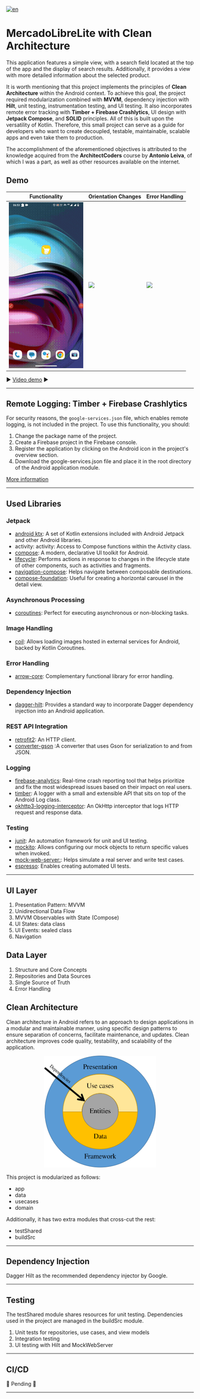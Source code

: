[![en](https://img.shields.io/badge/lang-en-red.svg)](https://github.com/lumec/MercadoLibreChallenge)

# MercadoLibreLite with Clean Architecture

This application features a simple view, with a search field located at the top of the app and the display of search results. Additionally, it provides a view with more detailed information about the selected product.

It is worth mentioning that this project implements the principles of **Clean Architecture** within the Android context. To achieve this goal, the project required modularization combined with **MVVM**, dependency injection with **Hilt**, unit testing, instrumentation testing, and UI testing. It also incorporates remote error tracking with **Timber + Firebase Crashlytics**, UI design with **Jetpack Compose**, and **SOLID** principles. All of this is built upon the versatility of Kotlin. Therefore, this small project can serve as a guide for developers who want to create decoupled, testable, maintainable, scalable apps and even take them to production.

The accomplishment of the aforementioned objectives is attributed to the knowledge acquired from the **ArchitectCoders** course by **Antonio Leiva**, of which I was a part, as well as other resources available on the internet.

## Demo

| Functionality | Orientation Changes | Error Handling
|--|--|--|
| <img src="images/part1.gif" width="200px"> | <img src="images/part2.gif" width="200px"> | <img src="images/part3.gif" width="200px"> | 


:arrow_forward: [Video demo](https://youtu.be/MIb5NvRfV8k "Vídeo demo") :arrow_forward:

------------

## Remote Logging: Timber + Firebase Crashlytics

For security reasons, the `google-services.json` file, which enables remote logging, is not included in the project. To use this functionality, you should:

1. Change the package name of the project.
2. Create a Firebase project in the Firebase console.
3. Register the application by clicking on the Android icon in the project's overview section.
4. Download the google-services.json file and place it in the root directory of the Android application module.

[More information](https://proandroiddev.com/remote-logging-with-timber-and-firebase-realtime-database-a9dfbe66284c "More information")

------------

## Used Libraries

### Jetpack
- [android ktx](https://developer.android.com/kotlin/ktx "android ktx"): A set of Kotlin extensions included with Android Jetpack and other Android libraries.
- activity: activity: Access to Compose functions within the Activity class.
- [compose](https://developer.android.com/jetpack/androidx/releases/compose?hl=en "compose"): A modern, declarative UI toolkit for Android.
- [lifecycle](https://developer.android.com/jetpack/androidx/releases/lifecycle "lifecycle"): Performs actions in response to changes in the lifecycle state of other components, such as activities and fragments.
- [navigation-compose](https://developer.android.com/jetpack/compose/navigation "navigation-compose"): Helps navigate between composable destinations.
- [compose-foundation](https://developer.android.com/jetpack/androidx/releases/compose-foundation "compose-foundation"):  Useful for creating a horizontal carousel in the detail view.

### Asynchronous Processing
- [coroutines](https://kotlinlang.org/docs/coroutines-overview.html "coroutines"): Perfect for executing asynchronous or non-blocking tasks.

### Image Handling
-  [coil](https://coil-kt.github.io/coil/ "coil"): Allows loading images hosted in external services for Android, backed by Kotlin Coroutines.

### Error Handling
- [arrow-core](https://arrow-kt.io/docs/core/ "arrow-core"): Complementary functional library for error handling.

### Dependency Injection
- [dagger-hilt](https://dagger.dev/hilt/ "dagger-hilt"): Provides a standard way to incorporate Dagger dependency injection into an Android application.

### REST API Integration
- [retrofit2](https://square.github.io/retrofit/ "retrofit2"): An HTTP client.
- [converter-gson](https://github.com/square/retrofit/tree/master/retrofit-converters/gson "converter-gson") :A converter that uses Gson for serialization to and from JSON.

### Logging
- [firebase-analytics](https://firebase.google.com/products/analytics/ "firebase-analytics"): Real-time crash reporting tool that helps prioritize and fix the most widespread issues based on their impact on real users.
- [timber](https://github.com/JakeWharton/timber "timber"): A logger with a small and extensible API that sits on top of the Android Log class.
- [okhttp3-logging-interceptor](https://github.com/square/okhttp/tree/master/okhttp-logging-interceptor "logging-interceptor"): An OkHttp interceptor that logs HTTP request and response data.

### Testing
- [junit](https://junit.org/junit4/ "junit"): An automation framework for unit and UI testing.
- [mockito](https://site.mockito.org/ "mockito"): Allows configuring our mock objects to return specific values when invoked.
- [mock-web-server:](https://github.com/square/okhttp/tree/master/mockwebserver "mock-web-server:"): Helps simulate a real server and write test cases.
- [espresso](https://developer.android.com/training/testing/espresso "espresso"): Enables creating automated UI tests.

------------

## UI Layer

1. Presentation Pattern: MVVM
2. Unidirectional Data Flow
3. MVVM Observables with State (Compose)
4. UI States: data class
5. UI Events: sealed class
6. Navigation

## Data Layer

1. Structure and Core Concepts
2. Repositories and Data Sources
3. Single Source of Truth
4. Error Handling

## Clean Architecture

Clean architecture in Android refers to an approach to design applications in a modular and maintainable manner, using specific design patterns to ensure separation of concerns, facilitate maintenance, and updates. Clean architecture improves code quality, testability, and scalability of the application.

<p align="center">
  <img src="/images/clean_architecture_en.png" height="300" width="300"/>
</p>


This project is modularized as follows:

- app
- data
- usecases
- domain

Additionally, it has two extra modules that cross-cut the rest:

- testShared
- buildSrc

------------

## Dependency Injection

Dagger Hilt as the recommended dependency injector by Google.

------------

## Testing

The testShared module shares resources for unit testing. Dependencies used in the project are managed in the buildSrc module.

1. Unit tests for repositories, use cases, and view models
2. Integration testing
3. UI testing with Hilt and MockWebServer

-------

## CI/CD

:construction: Pending :construction:

-------
